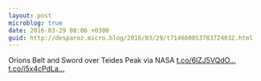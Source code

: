 ```yaml
---
layout: post
microblog: true
date: 2016-03-29 08:06 +0300
guid: http://desparoz.micro.blog/2016/03/29/t714680053783724032.html
---
```

Orions Belt and Sword over Teides Peak   via NASA [t.co/6lZJ5VQdO...](https://t.co/6lZJ5VQdOC) [t.co/i5x4cPdLa...](https://t.co/i5x4cPdLax)
